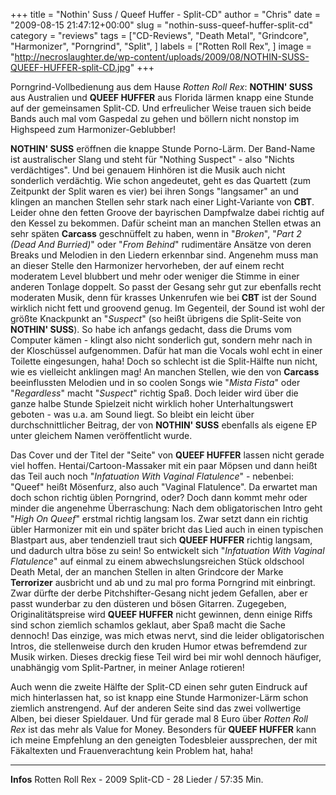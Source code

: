 +++
title = "Nothin' Suss / Queef Huffer - Split-CD"
author = "Chris"
date = "2009-08-15 21:47:12+00:00"
slug = "nothin-suss-queef-huffer-split-cd"
category = "reviews"
tags = ["CD-Reviews", "Death Metal", "Grindcore", "Harmonizer", "Porngrind", "Split", ]
labels = ["Rotten Roll Rex", ]
image = "http://necroslaughter.de/wp-content/uploads/2009/08/NOTHIN-SUSS-QUEEF-HUFFER-split-CD.jpg"
+++

Porngrind-Vollbedienung aus dem Hause _Rotten Roll Rex_: **NOTHIN' SUSS** aus Australien und **QUEEF HUFFER** aus Florida lärmen knapp eine Stunde auf der gemeinsamen Split-CD. Und erfreulicher Weise trauen sich beide Bands auch mal vom Gaspedal zu gehen und böllern nicht nonstop im Highspeed zum Harmonizer-Geblubber!

**NOTHIN' SUSS** eröffnen die knappe Stunde Porno-Lärm. Der Band-Name ist australischer Slang und steht für "Nothing Suspect" - also "Nichts verdächtiges". Und bei genauem Hinhören ist die Musik auch nicht sonderlich verdächtig. Wie schon angedeutet, geht es das Quartett (zum Zeitpunkt der Split waren es vier) bei ihren Songs "langsamer" an und klingen an manchen Stellen sehr stark nach einer Light-Variante von **CBT**. Leider ohne den fetten Groove der bayrischen Dampfwalze dabei richtig auf den Kessel zu bekommen. Dafür scheint man an manchen Stellen etwas an sehr späten **Carcass** geschnüffelt zu haben, wenn in "_Broken_", "_Part 2 (Dead And Burried)_" oder "_From Behind_" rudimentäre Ansätze von deren Breaks und Melodien in den Liedern erkennbar sind.
Angenehm muss man an dieser Stelle den Harmonizer hervorheben, der auf einem recht moderatem Level blubbert und mehr oder weniger die Stimme in einer anderen Tonlage doppelt. So passt der Gesang sehr gut zur ebenfalls recht moderaten Musik, denn für krasses Unkenrufen wie bei **CBT** ist der Sound wirklich nicht fett und groovend genug. Im Gegenteil, der Sound ist wohl der größte Knackpunkt an "_Suspect_" (so heißt übrigens die Split-Seite von **NOTHIN' SUSS**). So habe ich anfangs gedacht, dass die Drums vom Computer kämen - klingt also nicht sonderlich gut, sondern mehr nach in der Kloschüssel aufgenommen. Dafür hat man die Vocals wohl echt in einer Toilette eingesungen, haha!
Doch so schlecht ist die Split-Hälfte nun nicht, wie es vielleicht anklingen mag! An manchen Stellen, wie den von **Carcass** beeinflussten Melodien und in so coolen Songs wie "_Mista Fista_" oder "_Regardless_" macht "_Suspect_" richtig Spaß. Doch leider wird über die ganze halbe Stunde Spielzeit nicht wirklich hoher Unterhaltungswert geboten - was u.a. am Sound liegt. So bleibt ein leicht über durchschnittlicher Beitrag, der von **NOTHIN' SUSS** ebenfalls als eigene EP unter gleichem Namen veröffentlicht wurde.



Das Cover und der Titel der "Seite" von **QUEEF HUFFER** lassen nicht gerade viel hoffen. Hentai/Cartoon-Massaker mit ein paar Möpsen und dann heißt das Teil auch noch "_Infatuation With Vaginal Flatulence_" - nebenbei: "Queef" heißt Mösenfurz, also auch "Vaginal Flatulence". Da erwartet man doch schon richtig üblen Porngrind, oder? Doch dann kommt mehr oder minder die angenehme Überraschung: Nach dem obligatorischen Intro geht "_High On Queef_" erstmal richtig langsam los. Zwar setzt dann ein richtig übler Harmonizer mit ein und später bricht das Lied auch in einen typischen Blastpart aus, aber tendenziell traut sich **QUEEF HUFFER** richtig langsam, und dadurch ultra böse zu sein! So entwickelt sich "_Infatuation With Vaginal Flatulence_" auf einmal zu einem abwechslungsreichen Stück oldschool Death Metal, der an manchen Stellen in alten Grindcore der Marke **Terrorizer** ausbricht und ab und zu mal pro forma Porngrind mit einbringt. Zwar dürfte der derbe Pitchshifter-Gesang nicht jedem Gefallen, aber er passt wunderbar zu den düsteren und bösen Gitarren. Zugegeben, Originalitätspreise wird **QUEEF HUFFER** nicht gewinnen, denn einige Riffs sind schon ziemlich schamlos geklaut, aber Spaß macht die Sache dennoch! Das einzige, was mich etwas nervt, sind die leider obligatorischen Intros, die stellenweise durch den kruden Humor etwas befremdend zur Musik wirken.
Dieses dreckig fiese Teil wird bei mir wohl dennoch häufiger, unabhängig vom Split-Partner, in meiner Anlage rotieren!



Auch wenn die zweite Hälfte der Split-CD einen sehr guten Eindruck auf mich hinterlassen hat, so ist knapp eine Stunde Harmonizer-Lärm schon ziemlich anstrengend. Auf der anderen Seite sind das zwei vollwertige Alben, bei dieser Spieldauer. Und für gerade mal 8 Euro über _Rotten Roll Rex_ ist das mehr als Value for Money. Besonders für **QUEEF HUFFER** kann ich meine Empfehlung an den geneigten Todesbleier aussprechen, der mit Fäkaltexten und Frauenverachtung kein Problem hat, haha!



---
**Infos**
Rotten Roll Rex - 2009
Split-CD - 28 Lieder / 57:35 Min.

